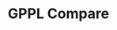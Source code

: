 ---
title: GPPL Compare

language_tabs: # must be one of https://git.io/vQNgJ
  - csharp: C#
  - python: Python
  - rust: Rust

toc_footers:
  - <p>GPPL<p>

includes:
  - gppl/introduction
  - gppl/introduction/about
  - gppl/introduction/languages
  - gppl/comments
  - gppl/comments/line-comments
  - gppl/comments/block-comments
  - gppl/comments/documentation-comments
  - gppl/token
  - gppl/token/literal
  # - gppl/token/literal/boolean-literal
  # - gppl/token/literal/numeric-literal
  # - gppl/token/literal/textual-literal
  - gppl/token/keywords
  - gppl/token/operators
  - gppl/token/identifier
  - gppl/token/reserved
  # - gppl/token/punctuation
  - gppl/type
  - gppl/type/atomic
  # - gppl/type/atomic/bool
  # - gppl/type/atomic/bytes
  # - gppl/type/atomic/number
  # - gppl/type/atomic/number/natural
  # - gppl/type/atomic/number/integer
  # - gppl/type/atomic/number/rational
  # - gppl/type/atomic/number/floating-point
  # - gppl/type/atomic/number/complex
  # - gppl/type/atomic/text
  # - gppl/type/atomic/text/character
  - gppl/type/composite
  # - gppl/type/composite/text
  # - gppl/type/composite/text/string
  # - gppl/type/composite/homogeneous
  # - gppl/type/composite/homogeneous/array
  # - gppl/type/composite/heterogeneous
  # - gppl/type/composite/heterogeneous/tuple
  # - gppl/type/composite/heterogeneous/struct
  - gppl/expression
  - gppl/statement
  - gppl/variable
  - gppl/callable-unit
  - gppl/control-flow
  - gppl/control-flow/sequence
  - gppl/control-flow/selection
  - gppl/control-flow/selection/single_branch
  - gppl/control-flow/selection/branch_with_alternative
  - gppl/control-flow/repetition
  - gppl/control-flow/repetition/condition
  - gppl/control-flow/repetition/condition/while
  - gppl/control-flow/repetition/infinite
  - gppl/control-flow/repetition/iteration
  - gppl/control-flow/repetition/iteration/count_controlled
  - gppl/control-flow/repetition/recursion

search: true

code_clipboard: true

lang_switch: true

meta:
  - name: description
    content: General Purpose Programming Language Comparison
---